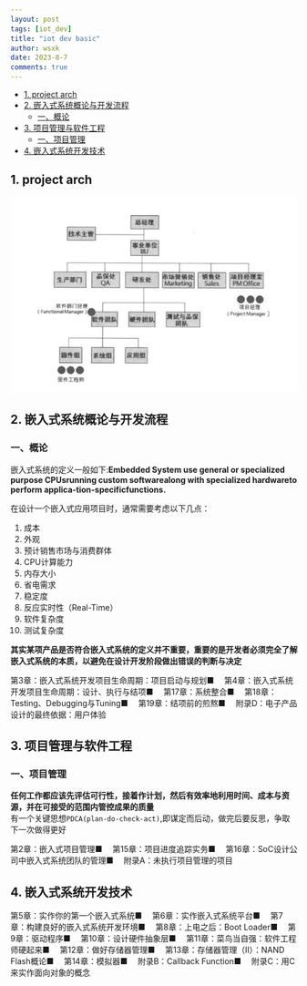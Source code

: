 ```yaml
---
layout: post
tags: [iot_dev]
title: "iot dev basic"
author: wsxk
date: 2023-8-7
comments: true
---
```


- [1. project arch](#1-project-arch)
- [2. 嵌入式系统概论与开发流程](#2-嵌入式系统概论与开发流程)
  - [一、概论](#一概论)
- [3. 项目管理与软件工程](#3-项目管理与软件工程)
  - [一、项目管理](#一项目管理)
- [4. 嵌入式系统开发技术](#4-嵌入式系统开发技术)


## 1. project arch<br>
![](https://raw.githubusercontent.com/wsxk/wsxk_pictures/main/2023-7-6/20230808155202.png)

## 2. 嵌入式系统概论与开发流程<br>
### 一、概论<br>
嵌入式系统的定义一般如下:**Embedded System use general or specialized purpose CPUsrunning custom softwarealong with specialized hardwareto perform applica-tion-specificfunctions.**<br>

在设计一个嵌入式应用项目时，通常需要考虑以下几点：<br>
1. 成本 
2. 外观　
3. 预计销售市场与消费群体
4. CPU计算能力
5. 内存大小
6. 省电需求
7. 稳定度
8. 反应实时性（Real-Time）
9. 软件复杂度
10. 测试复杂度

**其实某项产品是否符合嵌入式系统的定义并不重要，重要的是开发者必须完全了解嵌入式系统的本质，以避免在设计开发阶段做出错误的判断与决定**<br>


第3章：嵌入式系统开发项目生命周期：项目启动与规划■　
第4章：嵌入式系统开发项目生命周期：设计、执行与结项■　
第17章：系统整合■　
第18章：Testing、Debugging与Tuning■　
第19章：结项前的煎熬■　
附录D：电子产品设计的最终依据：用户体验


## 3. 项目管理与软件工程<br>
### 一、项目管理<br>
**任何工作都应该先评估可行性，接着作计划，然后有效率地利用时间、成本与资源，并在可接受的范围内管控成果的质量**<br>
有一个关键思想`PDCA(plan-do-check-act)`,即谋定而后动，做完后要反思，争取下一次做得更好<br>

第2章：嵌入式项目管理■　
第15章：项目进度追踪实务■　
第16章：SoC设计公司中嵌入式系统团队的管理■　
附录A：未执行项目管理的项目

## 4. 嵌入式系统开发技术<br>
第5章：实作你的第一个嵌入式系统■　
第6章：实作嵌入式系统平台■　
第7章：构建良好的嵌入式系统开发环境■　
第8章：上电之后：Boot Loader■　
第9章：驱动程序■　
第10章：设计硬件抽象层■　
第11章：菜鸟当自强：软件工程师硬起来■　
第12章：做好存储器管理■　
第13章：存储器管理（II）：NAND Flash概论■　
第14章：模拟器■　
附录B：Callback Function■　
附录C：用C来实作面向对象的概念
